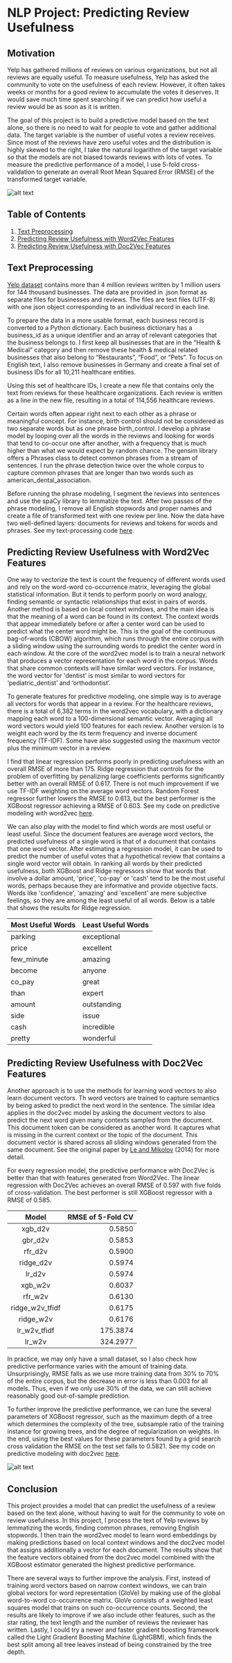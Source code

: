 # NLP Project: Predicting Review Usefulness

## Motivation

Yelp has gathered millions of reviews on various organizations, but not all reviews are equally useful. To measure usefulness, Yelp has asked the community to vote on the usefulness of each review. However, it often takes weeks or months for a good review to accumulate the votes it deserves. It would save much time spent searching if we can predict how useful a review would be as soon as it is written. 

The goal of this project is to build a predictive model based on the text alone, so there is no need to wait for people to vote and gather additional data. The target variable is the number of useful votes a review receives. Since most of the reviews have zero useful votes and the distribution is highly skewed to the right, I take the natural logarithm of the target variable so that the models are not biased towards reviews with lots of votes. To measure the predictive performance of a model, I use 5-fold cross-validation to generate an overall Root Mean Squared Error (RMSE) of the transformed target variable. 

![alt text](https://s3.amazonaws.com/myelpdata/useful_votes.png)


## Table of Contents

1. [Text Preprocessing](https://github.com/andrewjsiu/Capstone_Project_NLP/blob/master/01%20Text_Preprocessing.ipynb)
2. [Predicting Review Usefulness with Word2Vec Features](https://github.com/andrewjsiu/Capstone_Project_NLP/blob/master/02%20Word2Vec.ipynb)
3. [Predicting Review Usefulness with Doc2Vec Features](https://github.com/andrewjsiu/Capstone_Project_NLP/blob/master/03%20Doc2Vec.ipynb)

## Text Preprocessing

[Yelp dataset](https://www.yelp.com/dataset_challenge) contains more than 4 million reviews written by 1 million users for 144 thousand businesses. The data are provided in .json format as separate files for businesses and reviews. The files are text files (UTF-8) with one json object corresponding to an individual record in each line.

To prepare the data in a more usable format, each business record is converted to a Python dictionary. Each business dictionary has a business_id as a unique identifier and an array of relevant categories that the business belongs to. I first keep all businesses that are in the “Health & Medical” category and then remove these health & medical related businesses that also belong to “Restaurants”, “Food”, or “Pets”.  To focus on English text, I also remove businesses in Germany and create a final set of business IDs for all 10,211 healthcare entities. 

Using this set of healthcare IDs, I create a new file that contains only the text from reviews for these healthcare organizations. Each review is written as a line in the new file, resulting in a total of 114,556 healthcare reviews. 

Certain words often appear right next to each other as a phrase or meaningful concept. For instance, birth control should not be considered as two separate words but as one phrase birth_control. I develop a phrase model by looping over all the words in the reviews and looking for words that tend to co-occur one after another, with a frequency that is much higher than what we would expect by random chance. The gensim library offers a Phrases class to detect common phrases from a stream of sentences. I run the phrase detection twice over the whole corpus to capture common phrases that are longer than two words such as american_dental_association. 

Before running the phrase modeling, I segment the reviews into sentences and use the spaCy library to lemmatize the text. After two passes of the phrase modeling, I remove all English stopwords and proper names and create a file of transformed text with one review per line. Now the data have two well-defined layers: documents for reviews and tokens for words and phrases. See my text-processing code [here](https://github.com/andrewjsiu/Capstone_Project_NLP/blob/master/01%20Text_Preprocessing.ipynb).

## Predicting Review Usefulness with Word2Vec Features

One way to vectorize the text is count the frequency of different words used and rely on the word-word co-occurrence matrix, leveraging the global statistical information. But it tends to perform poorly on word analogy, finding semantic or syntactic relationships that exist in pairs of words. Another method is based on local context windows, and the main idea is that the meaning of a word can be found in its context. The context words that appear immediately before or after a center word can be used to predict what the center word might be. This is the goal of the continuous bag-of-words (CBOW) algorithm, which runs through the entire corpus with a sliding window using the surrounding words to predict the center word in each window. At the core of the word2vec model is to train a neural network that produces a vector representation for each word in the corpus. Words that share common contexts will have similar word vectors.  For instance, the word vector for 'dentist' is most similar to word vectors for ‘pediatric_dentist’ and ‘orthodontist’.

To generate features for predictive modeling, one simple way is to average all vectors for words that appear in a review. For the healthcare reviews, there is a total of 6,382 terms in the word2vec vocabulary, with a dictionary mapping each word to a 100-dimensional semantic vector. Averaging all word vectors would yield 100 features for each review. Another version is to weight each word by the its term frequency and inverse document frequency (TF-IDF). Some have also suggested using the maximum vector plus the minimum vector in a review.

I find that linear regression performs poorly in predicting usefulness with an overall RMSE of more than 175. Ridge regression that controls for the problem of overfitting by penalizing large coefficients performs significantly better with an overall RMSE of 0.617. There is not much improvement if we use TF-IDF weighting on the average word vectors. Random Forest regressor further lowers the RMSE to 0.613, but the best performer is the XGBoost regressor achieving a RMSE of 0.603. See my code on predictive modeling with word2vec [here](https://github.com/andrewjsiu/Capstone_Project_NLP/blob/master/02%20Word2Vec.ipynb).

We can also play with the model to find which words are most useful or least useful. Since the document features are average word vectors, the predicted usefulness of a single word is that of a document that contains that one word vector. After estimating a regression model, it can be used to predict the number of useful votes that a hypothetical review that contains a single word vector will obtain. In ranking all words by their predicted usefulness, both XGBoost and Ridge regressors show that words that involve a dollar amount, 'price', 'co-pay' or 'cash' tend to be the most useful words, perhaps because they are informative and provide objective facts. Words like 'confidence', 'amazing' and 'excellent' are mere subjective feelings, so they are among the least useful of all words. Below is a table that shows the results for Ridge regression. 

Most Useful	Words | Least Useful Words
---------	| -----------
parking	| exceptional
price	| excellent
few_minute | amazing
become	| anyone
co_pay	| great
than	| expert
amount	| outstanding
side	| issue
cash	| incredible
pretty	| wonderful

## Predicting Review Usefulness with Doc2Vec Features

Another approach is to use the methods for learning word vectors to also learn document vectors. Th word vectors are trained to capture semantics by being asked to predict the next word in the sentence. The similar idea applies in the doc2vec model by asking the document vectors to also predict the next word given many contexts sampled from the document. This document token can be considered as another word. It captures what is missing in the current context or the topic of the document. This document vector is shared across all sliding windows generated from the same document. See the original paper by [Le and Mikolov](https://cs.stanford.edu/~quocle/paragraph_vector.pdf) (2014) for more detail. 

For every regression model, the predictive performance with Doc2Vec is better than that with features generated from Word2Vec. The linear regression with Doc2Vec achieves an overall RMSE of 0.597 with five folds of cross-validation. The best performer is still XGBoost regressor with a RMSE of 0.585. 

Model | RMSE of 5-Fold CV
:---: | ---:
xgb_d2v	|  0.5850
gbr_d2v	|  0.5853
rfr_d2v	|  0.5900
ridge_d2v	|  0.5974
lr_d2v	|  0.5974
xgb_w2v	|  0.6037
rfr_w2v	|  0.6130
ridge_w2v_tfidf	|  0.6175
ridge_w2v	|  0.6176
lr_w2v_tfidf |175.3874
lr_w2v |324.2977

In practice, we may only have a small dataset, so I also check how predictive performance varies with the amount of training data. Unsurprisingly, RMSE falls as we use more training data from 30% to 70% of the entire corpus, but the decrease in error is less than 0.003 for all models. Thus, even if we only use 30% of the data, we can still achieve reasonably good out-of-sample prediction. 

To further improve the predictive performance, we can tune the several parameters of XGBoost regressor, such as the maximum depth of a tree which determines the complexity of the tree, subsample ratio of the training instance for growing trees, and the degree of regularization on weights. In the end, using the best values for these parameters found by a grid search cross validation the RMSE on the test set falls to 0.5821. See my code on predictive modeling with doc2vec [here](https://github.com/andrewjsiu/Capstone_Project_NLP/blob/master/03%20Doc2Vec.ipynb).

![alt text](https://s3.amazonaws.com/myelpdata/feature_imp.png)

## Conclusion

This project provides a model that can predict the usefulness of a review based on the text alone, without having to wait for the community to vote on review usefulness. In this project, I process the text of Yelp reviews by lemmatizing the words, finding common phrases, removing English stopwords. I then train the word2vec model to learn word embeddings by making predictions based on local context windows and the doc2vec model that assigns additionally a vector for each document. The results show that the feature vectors obtained from the doc2vec model combined with the XGBoost estimator generated the highest predictive performance. 

There are several ways to further improve the analysis. First, instead of training word vectors based on narrow context windows, we can train global vectors for word representation (GloVe) by making use of the global word-to-word co-occurrence matrix. GloVe consists of a weighted least squares model that trains on such co-occurrence counts. Second, the results are likely to improve if we also include other features, such as the star rating, the text length and the number of reviews the reviewer has written. Lastly, I could try a newer and faster gradient boosting framework called the Light Gradient Boosting Machine (LightGBM), which finds the best split among all tree leaves instead of being constrained by the tree depth. 

